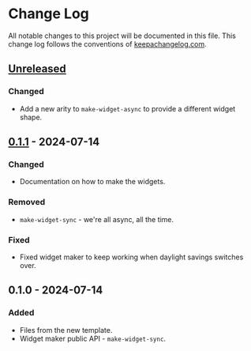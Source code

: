 # Change Log
All notable changes to this project will be documented in this file. This change log follows the conventions of [keepachangelog.com](http://keepachangelog.com/).

## [Unreleased]
### Changed
- Add a new arity to `make-widget-async` to provide a different widget shape.

## [0.1.1] - 2024-07-14
### Changed
- Documentation on how to make the widgets.

### Removed
- `make-widget-sync` - we're all async, all the time.

### Fixed
- Fixed widget maker to keep working when daylight savings switches over.

## 0.1.0 - 2024-07-14
### Added
- Files from the new template.
- Widget maker public API - `make-widget-sync`.

[Unreleased]: https://github.com/your-name/clojure-coffee/compare/0.1.1...HEAD
[0.1.1]: https://github.com/your-name/clojure-coffee/compare/0.1.0...0.1.1
